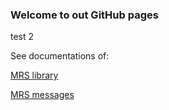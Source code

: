 ### Welcome to out GitHub pages

test 2

See documentations of:

[MRS library](/mrs_lib)

[MRS messages](/mrs_msgs)

